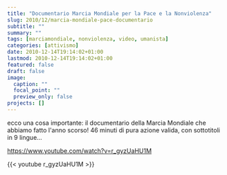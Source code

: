 ```yaml
---
title: "Documentario Marcia Mondiale per la Pace e la Nonviolenza"
slug: 2010/12/marcia-mondiale-pace-documentario
subtitle: ""
summary: ""
tags: [marciamondiale, nonviolenza, video, umanista]
categories: [attivismo]
date: 2010-12-14T19:14:02+01:00
lastmod: 2010-12-14T19:14:02+01:00
featured: false
draft: false
image:
  caption: ""
  focal_point: ""
  preview_only: false
projects: []
---
```


ecco una cosa importante: il documentario della Marcia Mondiale che abbiamo fatto l'anno scorso! 46 minuti di pura azione valida, con sottotitoli in 9 lingue...

<https://www.youtube.com/watch?v=r_gyzUaHU1M>

{{< youtube r_gyzUaHU1M >}}

